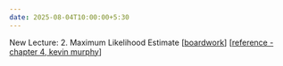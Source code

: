 ```yaml
---
date: 2025-08-04T10:00:00+5:30
---
```

New Lecture: 2. Maximum Likelihood Estimate [[boardwork](/AIL7024-2501/_images/slides/2_boardwork.pdf)] [[reference - chapter 4, kevin murphy](https://probml.github.io/pml-book/book1.html)]
